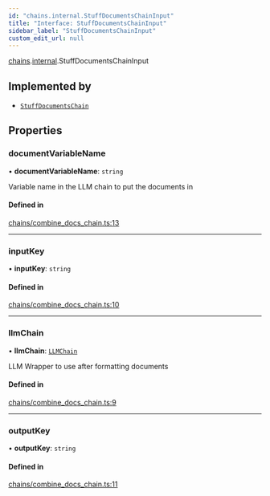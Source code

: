 ```yaml
---
id: "chains.internal.StuffDocumentsChainInput"
title: "Interface: StuffDocumentsChainInput"
sidebar_label: "StuffDocumentsChainInput"
custom_edit_url: null
---
```


[chains](../modules/chains.md).[internal](../modules/chains.internal.md).StuffDocumentsChainInput

## Implemented by

- [`StuffDocumentsChain`](../classes/chains.StuffDocumentsChain.md)

## Properties

### documentVariableName

• **documentVariableName**: `string`

Variable name in the LLM chain to put the documents in

#### Defined in

[chains/combine_docs_chain.ts:13](https://github.com/hwchase17/langchainjs/blob/46f8b74/langchain/chains/combine_docs_chain.ts#L13)

___

### inputKey

• **inputKey**: `string`

#### Defined in

[chains/combine_docs_chain.ts:10](https://github.com/hwchase17/langchainjs/blob/46f8b74/langchain/chains/combine_docs_chain.ts#L10)

___

### llmChain

• **llmChain**: [`LLMChain`](../classes/.LLMChain)

LLM Wrapper to use after formatting documents

#### Defined in

[chains/combine_docs_chain.ts:9](https://github.com/hwchase17/langchainjs/blob/46f8b74/langchain/chains/combine_docs_chain.ts#L9)

___

### outputKey

• **outputKey**: `string`

#### Defined in

[chains/combine_docs_chain.ts:11](https://github.com/hwchase17/langchainjs/blob/46f8b74/langchain/chains/combine_docs_chain.ts#L11)
